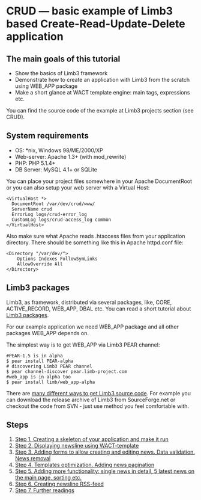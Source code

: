 # CRUD — basic example of Limb3 based Create-Read-Update-Delete application
## The main goals of this tutorial

* Show the basics of Limb3 framework
* Demonstrate how to create an application with Limb3 from the scratch using WEB_APP package
* Make a short glance at WACT template engine: main tags, expressions etc.

You can find the source code of the example at Limb3 projects section (see CRUD).

## System requirements

* OS: *nix, Windows 98/ME/2000/XP
* Web-server: Apache 1.3+ (with mod_rewrite)
* PHP: PHP 5.1.4+
* DB Server: MySQL 4.1+ or SQLite

You can place your project files somewhere in your Apache DocumentRoot or you can also setup your web server with a Virtual Host:

    <VirtualHost *>
      DocumentRoot /var/dev/crud/www/
      ServerName crud
      ErrorLog logs/crud-error_log
      CustomLog logs/crud-access_log common
    </VirtualHost>

Also make sure what Apache reads .htaccess files from your application directory. There should be something like this in Apache httpd.conf file:

    <Directory "/var/dev/">  
        Options Indexes FollowSymLinks  
        AllowOverride All  
    </Directory>  

## Limb3 packages
Limb3, as framework, distributed via several packages, like, CORE, ACTIVE_RECORD, WEB_APP, DBAL etc. You can read a short tutorial about [Limb3 packages](../packages_architecture.md).

For our example application we need WEB_APP package and all other packages WEB_APP depends on.

The simplest way is to get WEB_APP via Limb3 PEAR channel:

    #PEAR-1.5 is in alpha
    $ pear install PEAR-alpha 
    # discovering Limb3 PEAR channel
    $ pear channel-discover pear.limb-project.com
    #web_app is in alpha too
    $ pear install limb/web_app-alpha 

There are [many different ways to get Limb3 source code](../how_to_download.md). For example you can download the release archive of Limb3 from SourceForge.net or checkout the code from SVN - just use method you feel comfortable with.

## Steps

1. [Step 1. Creating a skeleton of your application and make it run](./basic/step1.md)
2. [Step 2. Displaying newsline using WACT-template](./basic/step2.md)
3. [Step 3. Adding forms to allow creating and editing news. Data validation. News removal](./basic/step3.md)
4. [Step 4. Templates optimization. Adding news pagination](./basic/step4.md)
5. [Step 5. Adding more functionality: single news in detail, 5 latest news on the main page, sorting etc.](./basic/step5.md)
6. [Step 6. Creating newsline RSS-feed](./basic/step6.md)
7. [Step 7. Further readings](./basic/step7.md)
